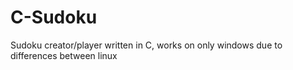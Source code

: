 # C-Sudoku
Sudoku creator/player written in C, works on only windows due to differences between linux
